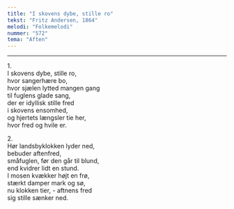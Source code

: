 ```yaml
---
title: "I skovens dybe, stille ro"
tekst: "Fritz Andersen, 1864"
melodi: "Folkemelodi"
nummer: "572"
tema: "Aften"
---
```


***

1.<br>
I skovens dybe, stille ro,<br>
hvor sangerhære bo,<br>
hvor sjælen lytted mangen gang<br>
til fuglens glade sang,<br>
der er idyllisk stille fred<br>
i skovens ensomhed,<br>
og hjertets længsler tie her,<br>
hvor fred og hvile er.<br>

2.<br>
Hør landsbyklokken lyder ned,<br>
bebuder aftenfred,<br>
småfuglen, før den går til blund,<br>
end kvidrer lidt en stund.<br>
I mosen kvækker højt en frø,<br>
stærkt damper mark og sø,<br>
nu klokken tier, - aftnens fred<br>
sig stille sænker ned.<br>
